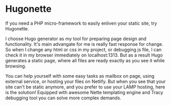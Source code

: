 # Hugonette
If you need a PHP micro-framework to easily enliven your static site, try Hugonette. 

I choose Hugo generator as my tool for preparing page design and functionality. It's main advangate for me is really fast response for change. So when I change any html or css in my project, or debugging js file, I can check it in my browser immediately on localhost:1313. But as a result Hugo generates a static page, where all files are ready exactly as you see it while browsing.

You can help yourself with some easy tasks as mailbox on page, using external service, or hosting your files on Netlify. But when you see that your site can't be static anymore, and you prefer to use your LAMP hosting, here is the solution! Equipped with awesome Nette templating engine and Tracy debugging tool you can solve more complex demands.

